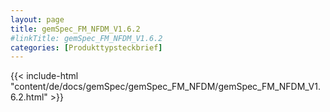 ```yaml
---
layout: page
title: gemSpec_FM_NFDM_V1.6.2
#linkTitle: gemSpec_FM_NFDM_V1.6.2
categories: [Produkttypsteckbrief]
---
```

{{< include-html "content/de/docs/gemSpec/gemSpec_FM_NFDM/gemSpec_FM_NFDM_V1.6.2.html" >}}
